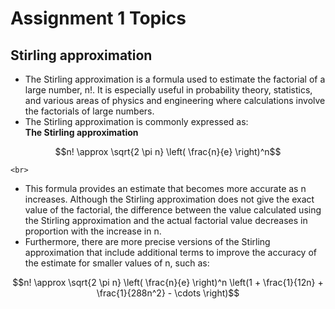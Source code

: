 # Assignment 1 Topics

## Stirling approximation

- The Stirling approximation is a formula used to estimate the factorial of a large number, n!. It is especially useful in probability theory, statistics, and various areas of physics and engineering where calculations involve the factorials of large numbers.
  <br>
- The Stirling approximation is commonly expressed as:
  <br>
  **The Stirling approximation**
```math
n! \approx \sqrt{2 \pi n} \left( \frac{n}{e} \right)^n
```
    <br>
- This formula provides an estimate that becomes more accurate as n increases. Although the Stirling approximation does not give the exact value of the factorial, the difference between the value calculated using the Stirling approximation and the actual factorial value decreases in proportion with the increase in n.
  <br>
- Furthermore, there are more precise versions of the Stirling approximation that include additional terms to improve the accuracy of the estimate for smaller values of n, such as:
  <br>
```math
n! \approx \sqrt{2 \pi n} \left( \frac{n}{e} \right)^n \left(1 + \frac{1}{12n} + \frac{1}{288n^2} - \cdots \right)
```